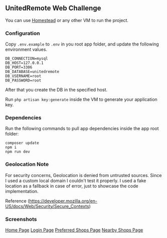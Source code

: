 ## UnitedRemote Web Challenge

You can use [Homestead](https://laravel.com/docs/5.7/homestead) or any other VM to run the project.

### Configuration

Copy `.env.example` to `.env` in you root app folder, and update the following environment values.

```
DB_CONNECTION=mysql
DB_HOST=127.0.0.1
DB_PORT=3306
DB_DATABASE=unitedremote
DB_USERNAME=root
DB_PASSWORD=root
```

After that you create the DB in the specified host.

Run `php artisan key:generate` inside the VM to generate your application key.

### Dependencies

Run the following commands to pull app dependencies inside the app root folder: 

```
composer update
npm i
npm run dev
``` 

### Geolocation Note

For security concerns, Geolocation is denied from untrusted sources. Since I used a custom local domain I couldn't test it properly.
I used a fake location as a fallback in case of error, just to showcase the code implementation.

Reference (https://developer.mozilla.org/en-US/docs/Web/Security/Secure_Contexts)

### Screenshots

[Home Page]()
[Login Page]()
[Preferred Shops Page]()
[Nearby Shops Page]()

